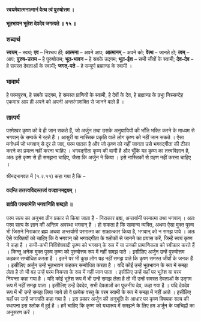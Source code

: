 #### स्वयमेवात्मनात्मानं वेत्थ त्वं पुरुषोत्तम ।
#### भूतभावन भूतेश देवदेव जगत्पते ॥ १५ ॥

### शब्दार्थ

**स्वयम्** – स्वयं; **एव** – निश्चय ही; **आत्मना** – अपने आप; **आत्मानम्** – अपने को; **वेत्थ** – जानते हो; **त्वम्** – आप; **पुरुष-उत्तम** – हे पुरुषोत्तम; **भूत-भावन** – हे सबके उद्गम; **भूत-ईश** – सभी जीवों के स्वामी; **देव-देव** – हे समस्त देवताओं के स्वामी; **जगत्-पते** – हे सम्पूर्ण ब्रह्माण्ड के स्वामी ।

### भावार्थ

हे परमपुरुष, हे सबके उद्गम, हे समस्त प्राणियों के स्वामी, हे देवों के देव, हे ब्रह्माण्ड के प्रभु! निस्सन्देह एकमात्र आप ही अपने को अपनी अन्तरंगाशक्ति से जानने वाले हैं ।

### तात्पर्य

परमेश्वर कृष्ण को वे ही जान सकते हैं, जो अर्जुन तथा उसके अनुयायियों की भाँति भक्ति करने के माध्यम से भगवान् के सम्पर्क में रहते हैं । आसुरी या नास्तिक प्रकृति वाले लोग कृष्ण को नहीं जान सकते । ऐसा मनोधर्म जो भगवान् से दूर ले जाए, परम पातक है और जो कृष्ण को नहीं जानता उसे भगवद्गीता की टीका करने का प्रयत्न नहीं करना चाहिए । भगवद्गीता कृष्ण की वाणी है और चूँकि यह कृष्ण का तत्त्वविज्ञान है, अतः इसे कृष्ण से ही समझना चाहिए, जैसा कि अर्जुन ने किया । इसे नास्तिकों से ग्रहण नहीं करना चाहिए ।

श्रीमद्भागवत में (१.२.११) कहा गया है कि –

#### वदन्ति तत्तत्त्वविदस्तत्त्वं यज्ज्ञानमद्वयम् ।
#### ब्रह्मेति परमात्मेति भगवानिति शब्द्यते ॥

परम सत्य का अनुभव तीन प्रकार से किया जाता है - निराकार ब्रह्म, अन्तर्यामी परमात्मा तथा भगवान् । अतः परम सत्य के ज्ञान की अन्तिम अवस्था भगवान् है । हो सकता है कि सामान्य व्यक्ति, अथवा ऐसा मुक्त पुरुष भी जिसने निराकार ब्रह्म अथवा अन्तर्यामी परमात्मा का साक्षात्कार किया है, भगवान् को न समझ पाये । अतः ऐसे व्यक्तियों को चाहिए कि वे भगवान् को भगवद्गीता के श्लोकों से जानने का प्रयास करें, जिन्हें स्वयं कृष्ण ने कहा है । कभी-कभी निर्विशेषवादी कृष्ण को भगवान् के रूप में या उनकी प्रामाणिकता को स्वीकार करते हैं । किन्तु अनेक मुक्त पुरुष कृष्ण को पुरुषोत्तम रूप में नहीं समझ पाते । इसीलिए अर्जुन उन्हें पुरुषोत्तम कहकर सम्बोधित करता है । इतने पर भी कुछ लोग यह नहीं समझ पाते कि कृष्ण समस्त जीवों के जनक हैं । इसीलिए अर्जुन उन्हें भूतभावन कहकर सम्बोधित करता है । यदि कोई उन्हें भूतभावन के रूप में समझ लेता है तो भी वह उन्हें परम नियन्ता के रूप में नहीं जान पाता । इसीलिए उन्हें यहाँ पर भूतेश या परम नियन्ता कहा गया है । यदि कोई भूतेश रूप में भी उन्हें समझ लेता है तो भी उन्हें समस्त देवताओं के उद्गम रूप में नहीं समझ पाता । इसीलिए उन्हें देवदेव, सभी देवताओं का पूजनीय देव, कहा गया है । यदि देवदेव रूप में भी उन्हें समझ लिया जाये तो वे प्रत्येक वस्तु के परम स्वामी के रूप में समझ में नहीं आते । इसीलिए यहाँ पर उन्हें जगत्पति कहा गया है । इस प्रकार अर्जुन की अनुभूति के आधार पर कृष्ण विषयक सत्य की स्थापना इस श्लोक में हुई है । हमें चाहिए कि कृष्ण को यथारूप में समझने के लिए हम अर्जुन के पदचिह्नों का अनुसरण करें ।